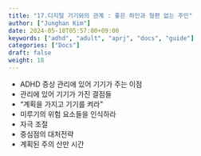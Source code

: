 ```yaml
---
title: "17.디지털 기기와의 관계 : 좋은 하인과 형편 없는 주인"
author: ["Junghan Kim"]
date: 2024-05-18T05:57:00+09:00
keywords: ["adhd", "adult", "aprj", "docs", "guide"]
categories: ["Docs"]
draft: false
weight: 18
---
```


<!--more-->

-   ADHD 증상 관리에 있어 기기가 주는 이점
-   관리에 있어 기기가 가진 결점들
-   “계획을 가지고 기기를 켜라”
-   미루기의 위험 요소들을 인식하라
-   자극 조절
-   중심점의 대처전략
-   계획된 주의 산만 시간
